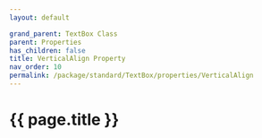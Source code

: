 ```yaml
---
layout: default

grand_parent: TextBox Class
parent: Properties
has_children: false
title: VerticalAlign Property
nav_order: 10
permalink: /package/standard/TextBox/properties/VerticalAlign
---
```

# {{ page.title }}
